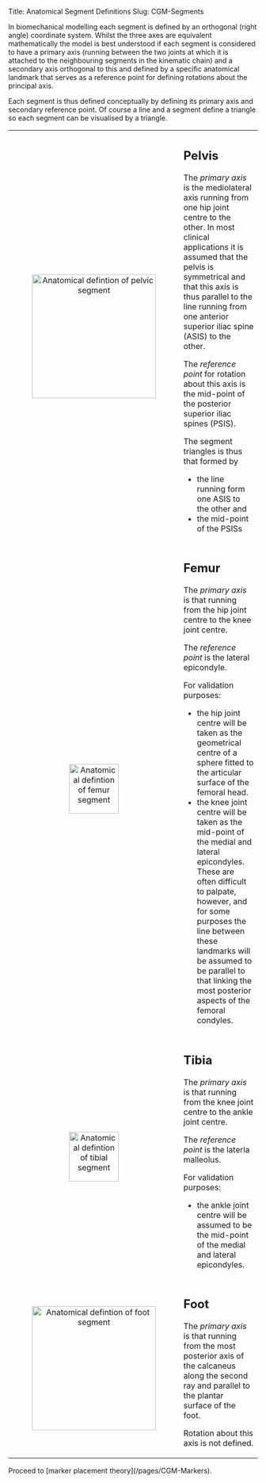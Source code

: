 Title: Anatomical Segment Definitions
Slug: CGM-Segments

In biomechanical modelling each segment is defined by an orthogonal (right angle) coordinate system. Whilst the three axes are equivalent mathematically the model is best understood if each segment is considered to have a primary axis (running between the two joints at which it is attached to the neighbouring segments in the kinematic chain) and a secondary axis orthogonal to this and defined by a specific anatomical landmark that serves as a reference point for defining rotations about the principal axis.

Each segment is thus defined conceptually by defining its primary axis and secondary reference point. Of course a line and a segment define a triangle so each segment can be visualised by a triangle.

<table>
  <tr><td width="260">
  <figure align="middle">
    <img src="..\images\CGM1\PelvisSegment.png" alt="Anatomical defintion of pelvic segment" width="250">
  </td><td>
    <h2> Pelvis</h2>
    <p> The <em>primary axis</em> is the mediolateral axis running from one hip joint centre to the other. In most clinical applications it is assumed that the pelvis is symmetrical and that this axis is thus parallel to the line running from one anterior superior iliac spine (ASIS) to the other. </p>
    <p> The <em>reference point</em> for rotation about this axis is the mid-point of the posterior superior iliac spines (PSIS).</p>
    <p>The segment triangles is thus that formed by
      <ul>
        <li>the line running form one ASIS to the other and</li>
        <li>the mid-point of the PSISs</li>
      </ul>
    </p>
  </td></tr>
  <tr><td width="260">
  <figure align="middle">
    <img src="..\images\CGM1\FemurSegment.png" alt="Anatomical defintion of femur segment" width="100">
  </td><td valign="top">
    <h2> Femur</h2>
    <p> The <em>primary axis</em> is that running from the hip joint centre to the knee joint centre. </p>
    <p> The <em>reference point</em> is the lateral epicondyle.</p>
    <p>For validation purposes:
      <ul>
        <li>the hip joint centre will be taken as the geometrical centre of a sphere fitted to the articular surface of the femoral head. </li>
        <li>the knee joint centre will be taken as the mid-point of the medial and lateral epicondyles.  These are often difficult to palpate, however, and for some purposes the line between these landmarks will be assumed to be parallel to that linking the most posterior aspects of the femoral condyles.</li>
      </ul>
    </p>
  </td></tr>
  <tr><td width="260">
  <figure align="middle">
    <img src="..\images\CGM1\TibiaSegment.png" alt="Anatomical defintion of tibial segment" width="100">
  </td><td valign="top">
    <h2> Tibia</h2>
    <p> The <em>primary axis</em> is that running from the knee joint centre to the ankle joint centre. </p>
    <p> The <em>reference point</em> is the laterla malleolus.</p>
    <p>For validation purposes:
      <ul>
        <li>the ankle joint centre will be assumed to be the mid-point of the medial and lateral epicondyles.</li>
      </ul>
    </p>
  </td></tr>
  <tr><td width="260">
  <figure align="middle">
    <img src="..\images\CGM1\FootSegment.png" alt="Anatomical defintion of foot segment" width="250">
  </td><td valign="top">
    <h2> Foot</h2>
    <p> The <em>primary axis</em> is that running from the most posterior axis of the calcaneus along the second ray and parallel to the plantar surface of the foot. </p>
    <p> Rotation about this axis is not defined.</p>
  </td></tr>
</table>

<p></p>
Proceed to [marker placement theory](/pages/CGM-Markers).
